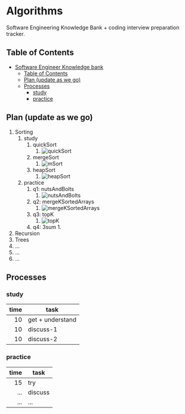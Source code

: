 # Algorithms

Software Engineering Knowledge Bank + coding interview preparation tracker.

## Table of Contents

- [Software Engineer Knowledge bank](#software-engineer-knowledge-bank)
  - [Table of Contents](#table-of-contents)
  - [Plan (update as we go)](#plan-update-as-we-go)
  - [Processes](#processes)
    - [study](#study)
    - [practice](#practice)

## Plan (update as we go)

1. Sorting
   1. study
      1. quickSort
         1. ![quickSort](/resources/images/quickSort.png "quickSort")
      2. mergeSort
         1. ![mSort](/resources/images/mSort.png "mergeSort")
      3. heapSort
         1. ![heapSort](/resources/images/heapSort.png "heapSort")
   2. practice
      1. q1: nutsAndBolts
         1. ![nutsAndBolts](resources/images/nutsAndBolts.png "nutsAndBolts")
      2. q2: mergeKSortedArrays
         1. ![mergeKSortedArrays](resources/images/mergeKSortedArrays.png "mergeKSortedArrays")
      3. q3: topK
         1. ![topK](resources/images/topK.png "topK")
      4. q4: 3sum
         1.
2. Recursion
3. Trees
4. ...
5. ...
6. ...

## Processes

### study

| time | task             |
| ---: | ---------------- |
|   10 | get + understand |
|   10 | discuss-1        |
|   10 | discuss-2        |

### practice

| time | task    |
| ---: | ------- |
|   15 | try     |
|  ... | discuss |
|  ... | ...     |
